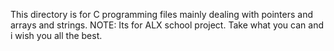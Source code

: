 
This directory is for C programming files mainly dealing with pointers and arrays and strings.
NOTE: Its for ALX school project. Take what you can and i wish you all the best.

